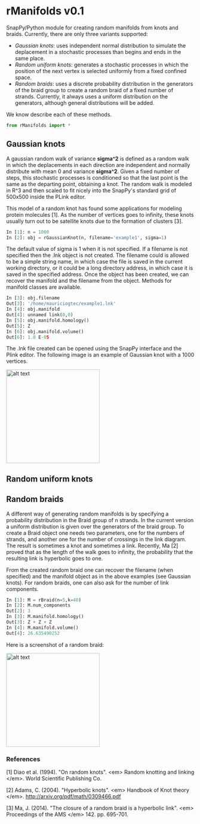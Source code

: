 rManifolds v0.1
================


SnapPy/Python module for creating random manifolds from knots and braids. Currently, there are only three variants supported:
* *Gaussian knots*: uses independent normal distribution to simulate the deplacement in a stochastic processes than begins and ends in the same place.
* *Random uniform knots*: generates a stochastic processes in which the position of the next vertex is selected uniformly from a fixed confined space.
* *Random braids*: uses a discrete probability distribution in the generators of the braid group to create a random braid of a fixed number of strands. Currently, it always uses a uniform distribution on the generators, although general distributions will be added.

We know describe each of these methods.

```python
from rManifolds import *
```

<h2> Gaussian knots </h2>

A gaussian random walk of variance <b>sigma^2</b> is defined as a random walk in which the deplacements in each direction are independent and normally distribute with mean 0 and variance <b>sigma^2</b>. Given a fixed number of steps, this stochastic processes is conditioned so that the last point is the same as the departing point, obtaining a knot. The random walk is modeled in R^3 and then scaled to fit nicely into the SnapPy's standard grid of 500x500 inside the PLink editor.

This model of a random knot has found some applications for modeling protein molecules [1]. As the number of vertices goes to infinity, these knots usually turn out to be satellite knots due to the formation of clusters [3].

```python
In [1]: n = 1000 
In [2]: obj = rGaussianKnot(n, filename='example1', sigma=1) 
```
The default value of sigma is 1 when it is not specified. If a filename is not specified then the .lnk object is not created. The filename could is allowed to be a simple string name, in which case the file is saved in the current working directory, or it could be a long directory address, in which case it is saved in the specified address. Once the object has been created, we can recover the manifold and the filename from the object. Methods for manifold classes are available.

```python
In [3]: obj.filename
Out[3]: '/home/mauriciogtec/example1.lnk'
In [4]: obj.manifold
Out[4]: unnamed link(0,0)
In [5]: obj.manifold.homology()
Out[5]: Z
In [6]: obj.manifold.volume()
Out[6]: 1.0 E-05
```

The .lnk file created can be opened using the SnapPy interface and the Plink editor. The following image is an example of Gaussian knot with a 1000 vertices.

<img src="https://github.com/mauriciogtec/rManifolds/blob/master/screenshots/GaussianKnot.png?raw=true" alt="alt text" width="250" height="250">

<h2> Random uniform knots </h2>

<h2> Random braids </h2>

A different way of generating random manifolds is by specifying a probability distribution in the Braid group of n strands. In the current version a uniform distribution is given over the generators of the braid group. To create a Braid object one needs two parameters, one for the numbers of strands, and another one for the number of crossings in the link diagram. The result is sometimes a knot and sometimes a link. Recently, Ma [2] proved that as the length of the walk goes to infinity, the probability that the resulting link is hyperbolic goes to one.

From the created random braid one can recover the filename (when specified) and the manifold object as in the above examples (see Gaussian knots). For random braids, one can also ask for the number of link components.

```python
In [1]: M = rBraid(n=5,k=40)
In [2]: M.num_components
Out[2]: 3
In [3]: M.manifold.homology()
Out[3]: Z + Z + Z
In [4]: M.manifold.volume()
Out[4]: 26.635490252
```
Here is a screenshot of a random braid:

<img src="https://github.com/mauriciogtec/rManifolds/blob/master/screenshots/rBraid.png?raw=true" alt="alt text" width="250" height="250">

<h3> References </h3>
[1] Diao et al. (1994). "On random knots". &lt;em&gt; Random knotting and linking &lt;/em&gt;. World Scientific Publishing Co.

[2] Adams, C. (2004). "Hyperbolic knots". &lt;em&gt; Handbook of Knot theory &lt;/em&gt;. http://arxiv.org/pdf/math/0309466.pdf

[3] Ma, J. (2014). "The closure of a random braid is a hyperbolic link". &lt;em&gt; Proceedings of the AMS &lt;/em&gt; 142. pp. 695-701.

